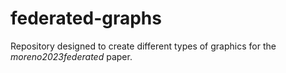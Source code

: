 # federated-graphs
Repository designed to create different types of graphics for the <i>moreno2023federated</i> paper.
